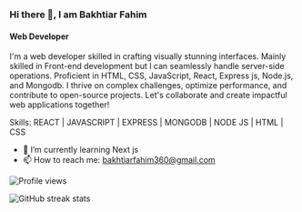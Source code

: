 ### Hi there 👋, I am Bakhtiar Fahim
#### Web Developer
I'm a web developer skilled in crafting visually stunning interfaces. Mainly skilled in Front-end development but I can seamlessly handle server-side operations. Proficient in HTML, CSS, JavaScript, React, Express js, Node.js, and Mongodb. I thrive on complex challenges, optimize performance, and contribute to open-source projects. Let's collaborate and create impactful web applications together!

Skills: REACT | JAVASCRIPT | EXPRESS | MONGODB | NODE JS | HTML | CSS

- 🌱 I’m currently learning Next js 
- 📫 How to reach me: bakhtiarfahim360@gmail.com 


![Profile views](https://gpvc.arturio.dev/Bakhtiar2000)  

![GitHub streak stats](https://streak-stats.demolab.com/?user=Bakhtiar2000)  
